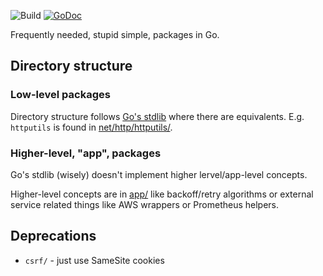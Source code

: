 ![Build](https://github.com/function61/gokit/workflows/Build/badge.svg)
[![GoDoc](https://img.shields.io/badge/godoc-reference-5272B4.svg?style=for-the-badge)](https://godoc.org/github.com/function61/gokit)

Frequently needed, stupid simple, packages in Go.


Directory structure
-------------------

### Low-level packages

Directory structure follows [Go's stdlib](https://pkg.go.dev/std?tab=packages) where there
are equivalents. E.g. `httputils` is found in [net/http/httputils/](net/http/httputils/).


### Higher-level, "app", packages

Go's stdlib (wisely) doesn't implement higher lervel/app-level concepts.

Higher-level concepts are in [app/](app/) like backoff/retry algorithms or external service
related things like AWS wrappers or Prometheus helpers.


Deprecations
------------

- `csrf/` - just use SameSite cookies
